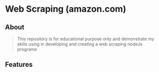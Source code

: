 # Web Scraping (amazon.com)

## About
> This repository is for educational purpose only and demonstrate my skills using in developing and creating a web scraping nodeJs programe

## Features